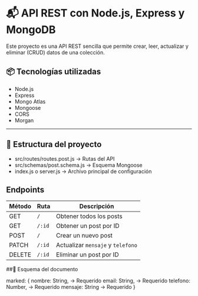 # 📬 API REST con Node.js, Express y MongoDB
Este proyecto es una API REST sencilla que permite crear, leer, actualizar y eliminar (CRUD) datos de una colección.

## 📦 Tecnologías utilizadas

- Node.js
- Express
- Mongo Atlas
- Mongoose
- CORS
- Morgan

---

## 📁 Estructura del proyecto

- src/routes/routes.post.js → Rutas del API  
- src/schemas/post.schema.js → Esquema Mongoose  
- index.js o server.js → Archivo principal de configuración



## Endpoints 

| Método | Ruta   | Descripción                       |
| ------ | ------ | --------------------------------- |
| GET    | `/`    | Obtener todos los posts           |
| GET    | `/:id` | Obtener un post por ID            |
| POST   | `/`    | Crear un nuevo post               |
| PATCH  | `/:id` | Actualizar `mensaje` y `telefono` |
| DELETE | `/:id` | Eliminar un post por ID           |


##🧾 Esquema del documento

marked:
{
  nombre: String, -> Requerido
  email: String,  -> Requerido
  telefono: Number, -> Requerido
  mensaje: String -> Requerido
}
